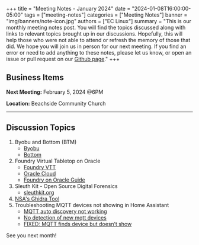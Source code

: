 +++
title = "Meeting Notes - January 2024"
date = "2024-01-08T16:00:00-05:00"
tags = ["meeting-notes"]
categories = ["Meeting Notes"]
banner = "img/banners/note-icon.jpg"
authors = ["EC Linux"]
summary = "This is our monthly meeting notes post. You will find the topics discussed along with links to relevant topics brought up in our discussions. Hopefully, this will help those who were not able to attend or refresh the memory of those that did. We hope you will join us in person for our next meeting. If you find an error or need to add anything to these notes, please let us know, or open an issue or pull request on our [Github page](https://github.com/brettrbarker/eclinux.org)."
+++
## Business Items

**Next Meeting:** February 5, 2024 @6PM

**Location:** Beachside Community Church

* * *

## Discussion Topics

1. Byobu and Bottom (BTM)
    * [Byobu](https://byobu.org/)
    * [Bottom](https://github.com/ClementTsang/bottom)
2. Foundry Virtual Tabletop on Oracle
    * [Foundry VTT](https://foundryvtt.com/)
    * [Oracle Cloud](https://www.oracle.com/cloud/free/)
    * [Foundry on Oracle Guide](https://foundryvtt.wiki/en/setup/hosting/always-free-oracle)
3. Sleuth Kit - Open Source Digital Forensics
    * [sleuthkit.org](https://sleuthkit.org/)
4. [NSA's Ghidra Tool](https://github.com/NationalSecurityAgency/ghidra)
5. Troubleshooting MQTT devices not showing in Home Assistant
    * [MQTT auto discovery not working](https://community.home-assistant.io/t/mqtt-auto-discovery-not-working/175474/7)
    * [No detection of new mqtt devices](https://community.home-assistant.io/t/no-detection-of-new-mqtt-devices/443666/1)
    * [FIXED: MQTT finds device but doesn’t show](https://community.home-assistant.io/t/fixed-mqtt-finds-device-but-doesnt-show/185684)

See you next month!
